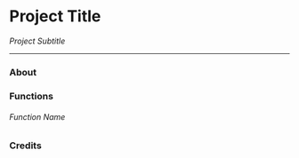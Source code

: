 # Project Title #
*Project Subtitle*
___
### About

### Functions

###### Function Name

### Credits
